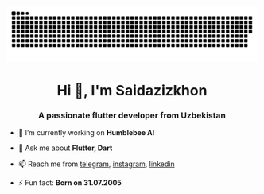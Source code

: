 <div>
  <img src="https://github.com/omadli/omadli/raw/master/output/github-contribution-grid-snake.svg" alt="snake"></center>
</div>
<h1 align="center">Hi 👋, I'm Saidazizkhon</h1>
<h3 align="center">A passionate flutter developer from Uzbekistan</h3>

- 🔭 I’m currently working on **Humblebee AI**

- 💬 Ask me about **Flutter, Dart**

- 📫 Reach me from [telegram](https://t.me/saidazizkhon_humblebee), [instagram](https://www.instagram.com/saidazizxon05/), [linkedin](https://www.linkedin.com/in/saidazizkhon05)

- ⚡ Fun fact: **Born on 31.07.2005**
